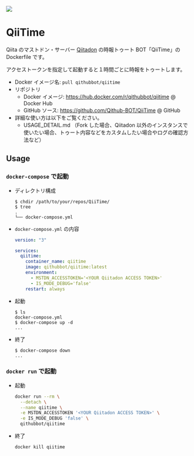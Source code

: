 [![](https://Qithub-BOT.github.io/QiiTime/images/LOGO_QiiTime.png)](https://github.com/Qithub-BOT/QiiTime "View QiiTime on GitHub")

# QiiTime

Qiita のマストドン・サーバー [Qiitadon](https://qiitadon.com/) の時報トゥート BOT「QiiTime」の Dockerfile です。

アクセストークンを指定して起動すると１時間ごとに時報をトゥートします。

- Docker イメージ名: `pull qithubbot/qiitime`
- リポジトリ
  - Docker イメージ: https://hub.docker.com/r/qithubbot/qiitime @ Docker Hub
  - GitHub ソース: https://github.com/Qithub-BOT/QiiTime @ GitHub
- 詳細な使い方は以下をご覧ください。
  - USAGE_DETAIL.md （Fork した場合、Qiitadon 以外のインスタンスで使いたい場合、トゥート内容などをカスタムしたい場合やログの確認方法など）

## Usage

### `docker-compose` で起動

- ディレクトリ構成
  ```shellsession
  $ chdir /path/to/your/repos/QiiTime/
  $ tree
  .
  └── docker-compose.yml
  ```

- `docker-compose.yml` の内容
  ```yaml
  version: "3"

  services:
    qiitime:
      container_name: qiitime
      image: qithubbot/qiitime:latest
      environment:
        - MSTDN_ACCESSTOKEN='<YOUR Qiitadon ACCESS TOKEN>'
        - IS_MODE_DEBUG='false'
      restart: always

  ```

- 起動
  ```shellsession
  $ ls
  docker-compose.yml
  $ docker-compose up -d
  ...
  ```

- 終了
  ```shellsession
  $ docker-compose down
  ...
  ```

### `docker run` で起動

- 起動
  ```bash
  docker run --rm \
    --detach \
    --name qiitime \
    -e MSTDN_ACCESSTOKEN '<YOUR Qiitadon ACCESS TOKEN>' \
    -e IS_MODE_DEBUG 'false' \
    qithubbot/qiitime
  ```

- 終了
  ```bash
  docker kill qiitime
  ```
